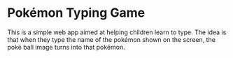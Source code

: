 # Pokémon Typing Game
This is a simple web app aimed at helping children learn to type. The idea is that when they type the name of the pokémon shown on the screen, the poké ball image turns into that pokémon. 
